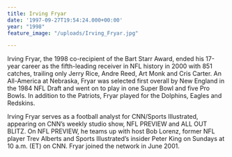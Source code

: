 ```yaml
---
title: Irving Fryar
date: '1997-09-27T19:54:24.000+00:00'
year: "1998"
feature_image: "/uploads/Irving_Fryar.jpg"

---
```

Irving Fryar, the 1998 co-recipient of the Bart Starr Award, ended his 17-year career as the fifth-leading receiver in NFL history in 2000 with 851 catches, trailing only Jerry Rice, Andre Reed, Art Monk and Cris Carter. An All-America at Nebraska, Fryar was selected first overall by New England in the 1984 NFL Draft and went on to play in one Super Bowl and five Pro Bowls. In addition to the Patriots, Fryar played for the Dolphins, Eagles and Redskins.

Irving Fryar serves as a football analyst for CNN/Sports Illustrated, appearing on CNN’s weekly studio show, NFL PREVIEW and ALL OUT BLITZ. On NFL PREVIEW, he teams up with host Bob Lorenz, former NFL player Trev Alberts and Sports Illustrated’s insider Peter King on Sundays at 10 a.m. (ET) on CNN. Fryar joined the network in June 2001.